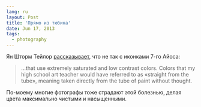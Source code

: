 ```yaml
---
lang: ru
layout: Post
title: 'Прямо из тюбика'
date: Jun 17, 2013
tags:
  - photography
---
```


Ян Шторм Тейлор [рассказывает](http://ianstormtaylor.com/whats-wrong-with-the-ios-7-icons/ "What's Wrong with the iOS 7 Icons?"), что не так с иконками 7-го Айоса:

> …that use extremely saturated and low contrast colors. Colors that my high school art teacher would have referred to as «straight from the tube», meaning taken directly from the tube of paint without thought.

По-моему многие фотографы тоже страдают этой болезнью, делая цвета максимально чистыми и насыщенными.
